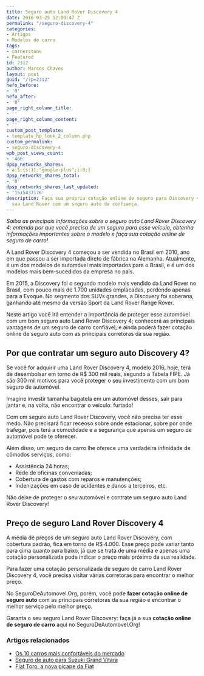 ```yaml
---
title: Seguro auto Land Rover Discovery 4
date: 2016-03-25 12:00:47 Z
permalink: "/seguro-discovery-4"
categories:
- Artigos
- Modelos de carro
tags:
- cornerstone
- Featured
id: 2312
author: Marcos Chaves
layout: post
guid: "/?p=2312"
hefo_before:
- '0'
hefo_after:
- '0'
page_right_column_title:
- ''
page_right_column_content:
- ''
custom_post_template:
- template_hp_look_2_column.php
custom_permalink:
- seguro-discovery-4
wpb_post_views_count:
- '466'
dpsp_networks_shares:
- a:1:{s:11:"google-plus";i:0;}
dpsp_networks_shares_total:
- '0'
dpsp_networks_shares_last_updated:
- '1515437176'
description: Faça sua própria cotação online de seguro para Discovery 4 e proteja
  sua Land Rover com um seguro auto de confiança.
---
```


_Saiba as principais informações sobre o seguro auto Land Rover Discovery 4: entenda por que você precisa de um seguro para esse veículo, obtenha informações importantes sobre o modelo e faça sua cotação online de seguro de carro!_

A Land Rover Discovery 4 começou a ser vendida no Brasil em 2010, ano em que passou a ser importada direto de fábrica na Alemanha. Atualmente, é um dos modelos de automóvel mais importados para o Brasil, e é um dos modelos mais bem-sucedidos da empresa no país.

Em 2015, a Discovery foi o segundo modelo mais vendido da Land Rover no Brasil, com pouco mais de 1.700 unidades emplacadas, perdendo apenas para a Evoque. No segmento dos SUVs grandes, a Discovery foi soberana, ganhando até mesmo da versão Sport da Land Rover Range Rover.

Neste artigo você irá entender a importância de proteger esse automóvel com um bom seguro auto Land Rover Discovery 4; conhecerá as principais vantagens de um seguro de carro confiável; e ainda poderá fazer cotação online de seguro auto com as principais corretoras da sua região.

## **Por que contratar um seguro auto Discovery 4?**

Se você for adquirir uma Land Rover Discovery 4, modelo 2016, hoje, terá de desembolsar em torno de R$ 300 mil reais, segundo a Tabela FIPE. Já são 300 mil motivos para você proteger o seu investimento com um bom seguro de automóvel.

Imagine investir tamanha bagatela em um automóvel desses, sair para jantar e, na volta, não encontrar o veículo: furtado!

Com um seguro auto Land Rover Discovery, você não precisa ter esse medo. Não precisará ficar receoso sobre onde estacionar, sobre por onde trafegar, pois terá a comodidade e a segurança que apenas um seguro de automóvel pode te oferecer.

Além disso, um seguro de carro lhe oferece uma verdadeira infinidade de cômodos serviços, como:

  * Assistência 24 horas;
  * Rede de oficinas conveniadas;
  * Cobertura de gastos com reparos e manutenções;
  * Indenizações em caso de acidentes e danos a terceiros, etc.

Não deixe de proteger o seu automóvel e contrate um seguro auto Land Rover Discovery!

## **Preço de seguro Land Rover Discovery 4**

A média de preços de um seguro auto Land Rover Discovery, com cobertura padrão, fica em torno de R$ 4.000. Esse preço pode variar tanto para cima quanto para baixo, já que se trata de uma média e apenas uma cotação personalizada pode indicar o preço mais próximo da sua realidade.

Para fazer uma cotação personalizada de seguro de carro Land Rover Discovery 4, você precisa visitar várias corretoras para encontrar o melhor preço.

No SeguroDeAutomovel.Org, porém, você pode **fazer cotação online de seguro auto** com as principais corretoras da sua região e encontrar o melhor serviço pelo melhor preço.

Garanta o seu seguro Land Rover Discovery: faça já a sua **cotação online de seguro de carro** aqui no SeguroDeAutomovel.Org!

### Artigos relacionados

  * <a href="/10-modelos-de-carros-mais-confortaveis-do-mercado" target="_blank">Os 10 carros mais confortáveis do mercado</a>
  * <a href="/seguro-auto-grand-vitara" target="_blank">Seguro de auto para Suzuki Grand Vitara</a>
  * <a href="/fiat-toro" target="_blank">Fiat Toro, a nova picape da Fiat</a>